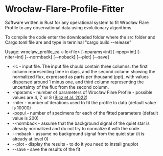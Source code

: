 # Wrocław-Flare-Profile-Fitter
Software written in Rust for any operational system to fit Wrocław Flare Profile to any observational data using evolutionary algorithms.

To compile the code enter the downloaded folder where the src folder and Cargo.toml file are and type in terminal "cargo build --release"

Usage: wroclaw_profile_ea <-lc=file> [-nparams=int] [-npop=int] [-niter=int] [--normback] [--noback] [--plot] [--save]
  - -lc - input file. The input file should contain three columns: the first column representing time in days, and the second column showing the normalized flux, expressed as parts per thousand (ppt), with values dispersed around 1 minus one, and third column representing the uncertainty of the flux from the second column.
  - -nparams - number of parameters of Wrocław Flare Profile - possible values are 4, 7, or 8 ([Bicz et al. 2022](https://iopscience.iop.org/article/10.3847/1538-4357/ac7ab3)) 
  - -niter   - number of iterations used to fit the profile to data (default value is 10000)
  - -popul   - number of specimens for each of the fitted parameters (default value is 200)
  - --normback - assume that the background signal of the quiet star is already normalized and do not try to normalize it with the code
  - --noback - assume no background signal from the quiet star (it is already at level 0)
  - --plot - display the results - to do it you need to install gnuplot
  - --save - save the results of the fit
